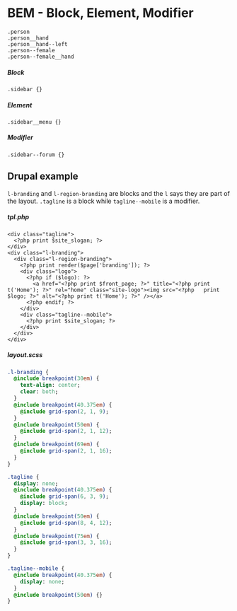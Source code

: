# BEM - Block, Element, Modifier

```
.person
.person__hand
.person__hand--left
.person--female
.person--female__hand
```

##### Block
```
.sidebar {}
```

##### Element
```
.sidebar__menu {}
```

##### Modifier
```
.sidebar--forum {}
```

## Drupal example

`l-branding` and `l-region-branding` are blocks and the `l` says they are part of the layout.  `.tagline` is a block while `tagline--mobile` is a modifier.

##### tpl.php
```html+php
<div class="tagline">
  <?php print $site_slogan; ?>
</div>
<div class="l-branding">
  <div class="l-region-branding">
    <?php print render($page['branding']); ?>
    <div class="logo">
      <?php if ($logo): ?>
        <a href="<?php print $front_page; ?>" title="<?php print t('Home'); ?>" rel="home" class="site-logo"><img src="<?php   print $logo; ?>" alt="<?php print t('Home'); ?>" /></a>
      <?php endif; ?>
    </div>
    <div class="tagline--mobile">
      <?php print $site_slogan; ?>
    </div>
  </div>
</div>
```

##### layout.scss
```sass
.l-branding {
  @include breakpoint(30em) {
    text-align: center;
    clear: both;
  }
  @include breakpoint(40.375em) {
    @include grid-span(2, 1, 9);
  }
  @include breakpoint(50em) {
    @include grid-span(2, 1, 12);
  }
  @include breakpoint(69em) {
    @include grid-span(2, 1, 16);
  }
}

.tagline {
  display: none;
  @include breakpoint(40.375em) {
    @include grid-span(6, 3, 9);
    display: block;
  }
  @include breakpoint(50em) {
    @include grid-span(8, 4, 12);
  }
  @include breakpoint(75em) {
    @include grid-span(3, 3, 16);
  }
}

.tagline--mobile {
  @include breakpoint(40.375em) {
    display: none;
  }
  @include breakpoint(50em) {}
}
```

